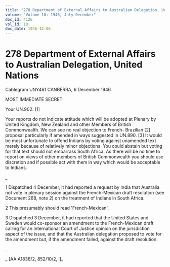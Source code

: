 ```yaml
---
title: "278 Department of External Affairs to Australian Delegation, United Nations"
volume: "Volume 10: 1946, July-December"
doc_id: 4126
vol_id: 10
doc_date: 1946-12-06
---
```


# 278 Department of External Affairs to Australian Delegation, United Nations

Cablegram UNY461 CANBERRA, 6 December 1946

MOST IMMEDIATE SECRET

Your UN.902. [1]

Your reports do not indicate attitude which will be adopted at Plenary by United Kingdom, New Zealand and other Members of British Commonwealth. We can see no real objection to French- Brazilian [2] proposal particularly if amended in ways suggested in UN.890. [3] It would be most unfortunate to offend Indians by voting against unamended text merely because of relatively minor objections. You could abstain but voting for that text should not embarrass South Africa. As there will be no time to report on views of other members of British Commonwealth you should use discretion and if possible act with them in way which would be acceptable to Indians.

_

1 Dispatched 4 December, it had reported a request by India that Australia not vote in plenary session against the French-Mexican draft resolution (see Document 268, note 2) on the treatment of Indians in South Africa.

2 This presumably should read 'French-Mexican'.

3 Dispatched 3 December, it had reported that the United States and Sweden would co-sponsor an amendment to the French-Mexican draft calling for an International Court of Justice opinion on the jurisdiction aspect of the issue, and that the Australian delegation proposed to vote for the amendment but, if the amendment failed, against the draft resolution.

_

_ [AA:A1838/2, 852/10/2, i]_
